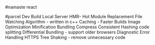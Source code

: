 #namaste react

#parcel
    Dev Build
    Local Server
    HMR- Hot Module Replacement
    File Watching Algorithm - written in c++
    Caching -   Faster Builds
    Image Optimization
    Minification
    Bundling
    Compress
    Consistent Hashing
    code splitting
    Differential Bundling   -   support older browsers
    Diagnostic
    Error Handling
    HTTPS
    Tree Shaking    -   remove unnecessary code

